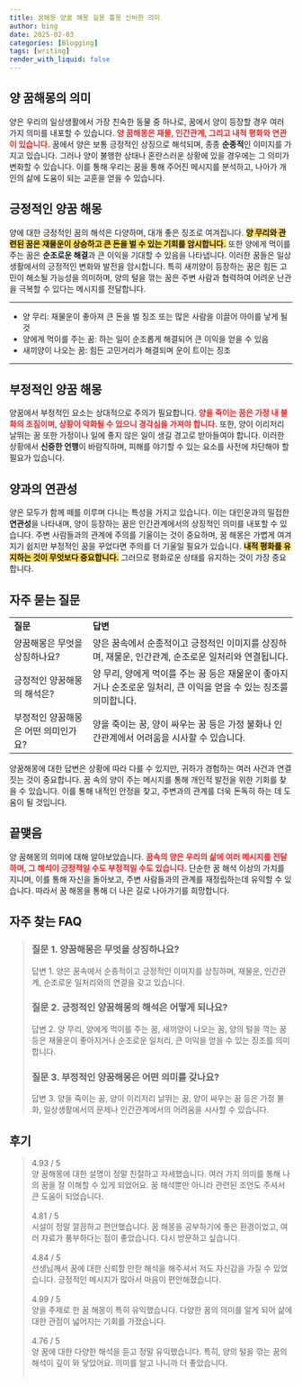 ```yaml
---
title: 꿈해몽 양꿈 해몽 길몽 흉몽 신비한 의미
author: bing
date: 2025-02-03
categories: [Blogging]
tags: [writing]
render_with_liquid: false
---
```



<h2 id='양_꿈해몽의_의미'>양 꿈해몽의 의미</h2>

<p>양은 우리의 일상생활에서 가장 친숙한 동물 중 하나로, 꿈에서 양이 등장할 경우 여러 가지 의미를 내포할 수 있습니다. <b><span style="color: #ee2323;">양 꿈해몽은 재물, 인간관계, 그리고 내적 평화와 연관이 있습니다.</span></b> 꿈에서 양은 보통 긍정적인 상징으로 해석되며, 종종 <b>순종적</b>인 이미지를 가지고 있습니다. 그러나 양이 불행한 상태나 혼란스러운 상황에 있을 경우에는 그 의미가 변화할 수 있습니다. 이를 통해 우리는 꿈을 통해 주어진 메시지를 분석하고, 나아가 개인의 삶에 도움이 되는 교훈을 얻을 수 있습니다.</p>

<h2 id='긍정적인_양꿈_해몽'>긍정적인 양꿈 해몽</h2>

<p>양에 대한 긍정적인 꿈의 해석은 다양하며, 대개 좋은 징조로 여겨집니다. <b><span style="background-color: #ffe066;">양 무리와 관련된 꿈은 재물운이 상승하고 큰 돈을 벌 수 있는 기회를 암시합니다.</span></b> 또한 양에게 먹이를 주는 꿈은 <b>순조로운 해결</b>과 큰 이익을 기대할 수 있음을 나타냅니다. 이러한 꿈들은 일상생활에서의 긍정적인 변화와 발전을 암시합니다. 특히 새끼양이 등장하는 꿈은 힘든 고민이 해소될 가능성을 의미하며, 양의 털을 깎는 꿈은 주변 사람과 협력하여 어려운 난관을 극복할 수 있다는 메시지를 전달합니다.</p>

<hr />

<ul>
    <li>양 무리: 재물운이 좋아져 큰 돈을 벌 징조 또는 많은 사람을 이끌어 아이를 낳게 될 것</li>
    <li>양에게 먹이를 주는 꿈: 하는 일이 순조롭게 해결되어 큰 이익을 얻을 수 있음</li>
    <li>새끼양이 나오는 꿈: 힘든 고민거리가 해결되며 운이 트이는 징조</li>
</ul>

<hr />

<h2 id='부정적인_양꿈_해몽'>부정적인 양꿈 해몽</h2>

<p>양꿈에서 부정적인 요소는 상대적으로 주의가 필요합니다. <b><span style="color: #ee2323;">양을 죽이는 꿈은 가정 내 불화의 조짐이며, 상황이 악화될 수 있으니 경각심을 가져야 합니다.</span></b> 또한, 양이 이리저리 날뛰는 꿈 또한 가정이나 일에 좋지 않은 일이 생길 경고로 받아들여야 합니다. 이러한 상황에서 <b>신중한 언행</b>이 바람직하며, 피해를 야기할 수 있는 요소를 사전에 차단해야 할 필요가 있습니다.</p>

<h2 id='양과의_연관성'>양과의 연관성</h2>

<p>양은 모두가 함께 떼를 이루며 다니는 특성을 가지고 있습니다. 이는 대인운과의 밀접한 <b>연관성</b>을 나타내며, 양이 등장하는 꿈은 인간관계에서의 상징적인 의미를 내포할 수 있습니다. 주변 사람들과의 관계에 주의를 기울이는 것이 중요하며, 꿈 해몽은 가볍게 여겨지기 쉽지만 부정적인 꿈을 꾸었다면 주의를 더 기울일 필요가 있습니다. <b><span style="background-color: #ffe066;">내적 평화를 유지하는 것이 무엇보다 중요합니다.</span></b> 그러므로 평화로운 상태를 유지하는 것이 가장 중요합니다.</p>

<h2 id='자주_묻는_질문'>자주 묻는 질문</h2>

<table>
    <tr>
        <td><b>질문</b></td>
        <td><b>답변</b></td>
    </tr>
    <tr>
        <td>양꿈해몽은 무엇을 상징하나요?</td>
        <td>양은 꿈속에서 순종적이고 긍정적인 이미지를 상징하며, 재물운, 인간관계, 순조로운 일처리와 연결됩니다.</td>
    </tr>
    <tr>
        <td>긍정적인 양꿈해몽의 해석은?</td>
        <td>양 무리, 양에게 먹이를 주는 꿈 등은 재물운이 좋아지거나 순조로운 일처리, 큰 이익을 얻을 수 있는 징조를 의미합니다.</td>
    </tr>
    <tr>
        <td>부정적인 양꿈해몽은 어떤 의미인가요?</td>
        <td>양을 죽이는 꿈, 양이 싸우는 꿈 등은 가정 불화나 인간관계에서 어려움을 시사할 수 있습니다.</td>
    </tr>
</table>

<p>양꿈해몽에 대한 답변은 상황에 따라 다를 수 있지만, 귀하가 경험하는 여러 사건과 연결짓는 것이 중요합니다. 꿈 속의 양이 주는 메시지를 통해 개인적 발전을 위한 기회를 찾을 수 있습니다. 이를 통해 내적인 안정을 찾고, 주변과의 관계를 더욱 돈독히 하는 데 도움이 될 것입니다.</p>

<h2 id='끝맺음'>끝맺음</h2>

<p>양 꿈해몽의 의미에 대해 알아보았습니다. <b><span style="color: #ee2323;">꿈속의 양은 우리의 삶에 여러 메시지를 전달하며, 그 해석이 긍정적일 수도 부정적일 수도 있습니다.</span></b> 단순한 꿈 해석 이상의 가치를 지니며, 이를 통해 자신을 돌아보고, 주변 사람들과의 관계를 재정립하는데 유익할 수 있습니다. 따라서 꿈 해몽을 통해 더 나은 길로 나아가기를 희망합니다.</p>


<h2 id='자주_찾는_FAQ'>자주 찾는 FAQ</h2>
<div itemscope="" itemtype="https://schema.org/FAQPage"> 
<blockquote> 
<div itemscope="" itemprop="mainEntity" itemtype="https://schema.org/Question"> 
<h3 itemprop="name">질문 1. 양꿈해몽은 무엇을 상징하나요?</h3> 
<div itemscope="" itemprop="acceptedAnswer" itemtype="https://schema.org/Answer"> 
<span itemprop="text"> 
<p>답변 1. 양은 꿈속에서 순종적이고 긍정적인 이미지를 상징하며, 재물운, 인간관계, 순조로운 일처리와의 연결을 갖고 있습니다.</p> 
</span> 
</div> 
</div> 

<div itemscope="" itemprop="mainEntity" itemtype="https://schema.org/Question"> 
<h3 itemprop="name">질문 2. 긍정적인 양꿈해몽의 해석은 어떻게 되나요?</h3> 
<div itemscope="" itemprop="acceptedAnswer" itemtype="https://schema.org/Answer"> 
<span itemprop="text"> 
<p>답변 2. 양 무리, 양에게 먹이를 주는 꿈, 새끼양이 나오는 꿈, 양의 털을 깍는 꿈 등은 재물운이 좋아지거나 순조로운 일처리, 큰 이익을 얻을 수 있는 징조를 의미합니다.</p> 
</span> 
</div> 
</div> 

<div itemscope="" itemprop="mainEntity" itemtype="https://schema.org/Question"> 
<h3 itemprop="name">질문 3. 부정적인 양꿈해몽은 어떤 의미를 갖나요?</h3> 
<div itemscope="" itemprop="acceptedAnswer" itemtype="https://schema.org/Answer"> 
<span itemprop="text"> 
<p>답변 3. 양을 죽이는 꿈, 양이 이리저리 날뛰는 꿈, 양이 싸우는 꿈 등은 가정 불화, 일상생활에서의 문제나 인간관계에서의 어려움을 시사할 수 있습니다.</p> 
</span> 
</div> 
</div> 
</blockquote> 
</div>
<h2 id='후기'>후기</h2>
<div itemscope itemtype="https://schema.org/Product">
  <blockquote>
  <div itemprop="review" itemscope itemtype="https://schema.org/Review">
      <div itemprop="reviewRating" itemscope itemtype="https://schema.org/Rating"> <span itemprop="ratingValue">4.93</span> / <span itemprop="bestRating">5</span> </div>
      <span itemprop="reviewBody">양 꿈해몽에 대한 설명이 정말 친절하고 자세했습니다. 여러 가지 의미를 통해 나의 꿈을 잘 이해할 수 있게 되었어요. 꿈 해석뿐만 아니라 관련된 조언도 주셔서 큰 도움이 되었습니다.</span>
  </div>
  <br>
  <div itemprop="review" itemscope itemtype="https://schema.org/Review">
      <div itemprop="reviewRating" itemscope itemtype="https://schema.org/Rating"> <span itemprop="ratingValue">4.81</span> / <span itemprop="bestRating">5</span> </div>
      <span itemprop="reviewBody">시설이 정말 깔끔하고 편안했습니다. 꿈 해몽을 공부하기에 좋은 환경이었고, 여러 자료가 풍부하다는 점이 좋았습니다. 다시 방문하고 싶습니다.</span>
  </div>
  <br>
  <div itemprop="review" itemscope itemtype="https://schema.org/Review">
      <div itemprop="reviewRating" itemscope itemtype="https://schema.org/Rating"> <span itemprop="ratingValue">4.84</span> / <span itemprop="bestRating">5</span> </div>
      <span itemprop="reviewBody">선생님께서 꿈에 대한 신뢰할 만한 해석을 해주셔서 저도 자신감을 가질 수 있었습니다. 긍정적인 메시지가 많아서 마음이 편안해졌습니다.</span>
  </div>
  <br>
  <div itemprop="review" itemscope itemtype="https://schema.org/Review">
      <div itemprop="reviewRating" itemscope itemtype="https://schema.org/Rating"> <span itemprop="ratingValue">4.99</span> / <span itemprop="bestRating">5</span> </div>
      <span itemprop="reviewBody">양을 주제로 한 꿈 해몽이 특히 유익했습니다. 다양한 꿈의 의미를 알게 되어 삶에 대한 관점이 넓어지는 기회를 가졌습니다.</span>
  </div>
  <br>
  <div itemprop="review" itemscope itemtype="https://schema.org/Review">
      <div itemprop="reviewRating" itemscope itemtype="https://schema.org/Rating"> <span itemprop="ratingValue">4.76</span> / <span itemprop="bestRating">5</span> </div>
      <span itemprop="reviewBody">양 꿈에 대한 다양한 해석을 듣고 정말 유익했습니다. 특히, 양의 털을 깎는 꿈의 해석이 깊이 와 닿았어요. 의미를 알고 나니까 더 좋았습니다.</span>
  </div>
  <br>
  </blockquote>
</div>

